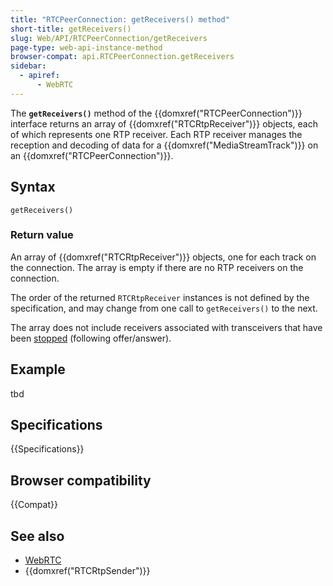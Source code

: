 ```yaml
---
title: "RTCPeerConnection: getReceivers() method"
short-title: getReceivers()
slug: Web/API/RTCPeerConnection/getReceivers
page-type: web-api-instance-method
browser-compat: api.RTCPeerConnection.getReceivers
sidebar:
  - apiref:
      - WebRTC
---
```


The **`getReceivers()`** method of the {{domxref("RTCPeerConnection")}} interface returns an array of {{domxref("RTCRtpReceiver")}} objects, each of which represents one RTP receiver.
Each RTP receiver manages the reception and decoding of data for a {{domxref("MediaStreamTrack")}} on an {{domxref("RTCPeerConnection")}}.

## Syntax

```js-nolint
getReceivers()
```

### Return value

An array of {{domxref("RTCRtpReceiver")}} objects, one for each track on the connection.
The array is empty if there are no RTP receivers on the connection.

The order of the returned `RTCRtpReceiver` instances is not defined by the specification, and may change from one call to `getReceivers()` to the next.

The array does not include receivers associated with transceivers that have been [stopped](/en-US/docs/Web/API/RTCRtpTransceiver/currentDirection) (following offer/answer).

## Example

tbd

## Specifications

{{Specifications}}

## Browser compatibility

{{Compat}}

## See also

- [WebRTC](/en-US/docs/Web/API/WebRTC_API)
- {{domxref("RTCRtpSender")}}

